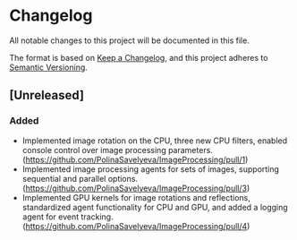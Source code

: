 # Changelog
All notable changes to this project will be documented in this file.

The format is based on [Keep a Changelog](https://keepachangelog.com/en/1.0.0/),
and this project adheres to [Semantic Versioning](https://semver.org/spec/v2.0.0.html).

## [Unreleased]

### Added
- Implemented image rotation on the CPU, three new CPU filters, enabled console control over image processing parameters. (https://github.com/PolinaSavelyeva/ImageProcessing/pull/1)
- Implemented image processing agents for sets of images, supporting sequential and parallel options. (https://github.com/PolinaSavelyeva/ImageProcessing/pull/3)
- Implemented GPU kernels for image rotations and reflections, standardized agent functionality for CPU and GPU, and added a logging agent for event tracking.(https://github.com/PolinaSavelyeva/ImageProcessing/pull/4)

